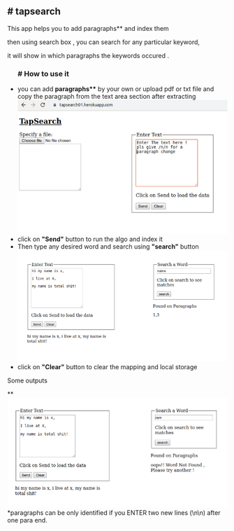 <h2># tapsearch</h2>

  This app helps you to add paragraphs** and index them

  then using search box , you can search for any particular keyword,

  it will show in which paragraphs the keywords occured .

<ul>
 <h3> # How to use it </h3> 

  <li> you can add <strong>paragraphs**</strong> by your own or upload pdf or txt file and copy the paragraph
      from the text area section after extracting</li>
    
   <img src = "https://github.com/ricksr/tapsearch/blob/master/images/1.png">
    
  <li>click on <strong>"Send"</strong> button to run the algo and index it</li>
  
  <li>Then type any desired word and search using <strong>"search"</strong> button</li>
  <img src = "https://github.com/ricksr/tapsearch/blob/master/images/2.png">
  <li>click on <strong>"Clear"</strong> button to clear the mapping and local storage</li>
</ul>
<p>Some outputs</p>
**<img src = "https://github.com/ricksr/tapsearch/blob/master/images/3.png">
*paragraphs can be only identified if you ENTER two new lines (\n\n) after one para end.
